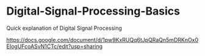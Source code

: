# Digital-Signal-Processing-Basics

Quick explanation of Digital Signal Processing

https://docs.google.com/document/d/1pw9KxRUQq6tJpQRaQn5mDRKnOx0EIogUFcoASvN1CTc/edit?usp=sharing

